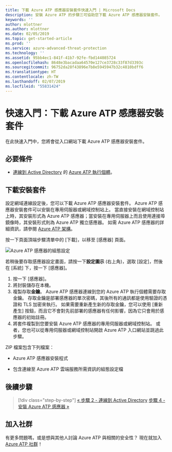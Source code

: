 ```yaml
---
title: 下載 Azure ATP 感應器安裝套件快速入門 | Microsoft Docs
description: 安裝 Azure ATP 的步驟三可協助您下載 Azure ATP 感應器安裝套件。
keywords: ''
author: mlottner
ms.author: mlottner
ms.date: 02/05/2019
ms.topic: get-started-article
ms.prod: ''
ms.service: azure-advanced-threat-protection
ms.technology: ''
ms.assetid: 95bb4ec1-841f-41b7-92fe-fbd144085724
ms.openlocfilehash: 8648e3bacadaa64570e127ce3728c33f87d3393c
ms.sourcegitcommit: 96752da28f43896e7b8e5945947b32c4810bdff6
ms.translationtype: HT
ms.contentlocale: zh-TW
ms.lasthandoff: 02/07/2019
ms.locfileid: "55831424"
---
```

# <a name="quickstart-download-the-azure-atp-sensor-setup-package"></a>快速入門：下載 Azure ATP 感應器安裝套件

在此快速入門中，您將會從入口網站下載 Azure ATP 感應器安裝套件。

## <a name="prerequisites"></a>必要條件

- [連線到 Active Directory](install-atp-step2.md) 的 [Azure ATP 執行個體](install-atp-step1.md)。

## <a name="download-the-setup-package"></a>下載安裝套件

設定網域連線設定後，您可以下載 Azure ATP 感應器安裝套件。 Azure ATP 感應器安裝套件可以安裝在專用伺服器或網域控制站上。 當直接安裝在網域控制站上時，其安裝形式為 Azure ATP 感應器；當安裝在專用伺服器上而且使用連接埠鏡像時，其安裝形式則為 Azure ATP 獨立感應器。 如需 Azure ATP 感應器的詳細資訊，請參閱 [Azure ATP 架構](atp-architecture.md)。 

按一下頁面頂端步驟清單中的 [下載]，以移至 [感應器] 頁面。

![Azure ATP 感應器的組態設定](media/atp-sensor-config.png)

 若稍後要存取感應器設定畫面，請按一下**設定圖示** (右上角)，選取 [設定]，然後在 [系統] 下，按一下 [感應器]。  

1. 按一下 [感應器]。
2. 將封裝儲存在本機。
3. 複製存取**金鑰**。 Azure ATP 感應器連線到您的 Azure ATP 執行個體需要存取金鑰。 存取金鑰是部署感應器的單次密碼，其後所有的通訊都是使用驗證的憑證和 TLS 加密來執行。 如果需要重新產生新的存取金鑰，您可以使用 [重新產生] 按鈕，而且它不會對先前部署的感應器有任何影響，因為它只會用於感應器的初始註冊。
4. 將套件複製到您要安裝 Azure ATP 感應器的專用伺服器或網域控制站。 或者，您也可以從專用伺服器或網域控制站開啟 Azure ATP 入口網站並跳過此步驟。

ZIP 檔案包含下列檔案：

- Azure ATP 感應器安裝程式

- 包含連線至 Azure ATP 雲端服務所需資訊的組態設定檔

## <a name="next-steps"></a>後續步驟

> [!div class="step-by-step"]
> [« 步驟 2 - 連線到 Active Directory](install-atp-step2.md)
> [步驟 4 - 安裝 Azure ATP 感應器 »](install-atp-step4.md)

## <a name="join-the-community"></a>加入社群

有更多問題嗎，或是想與其他人討論 Azure ATP 與相關的安全性？ 現在就加入 [Azure ATP 社群](https://aka.ms/azureatpcommunity)！